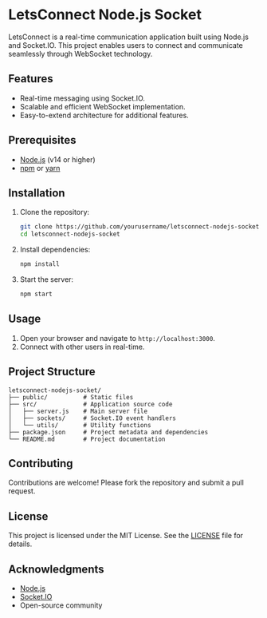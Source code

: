 # LetsConnect Node.js Socket

LetsConnect is a real-time communication application built using Node.js and Socket.IO. This project enables users to connect and communicate seamlessly through WebSocket technology.

## Features

- Real-time messaging using Socket.IO.
- Scalable and efficient WebSocket implementation.
- Easy-to-extend architecture for additional features.

## Prerequisites

- [Node.js](https://nodejs.org/) (v14 or higher)
- [npm](https://www.npmjs.com/) or [yarn](https://yarnpkg.com/)

## Installation

1. Clone the repository:
    ```bash
    git clone https://github.com/yourusername/letsconnect-nodejs-socket.git
    cd letsconnect-nodejs-socket
    ```

2. Install dependencies:
    ```bash
    npm install
    ```

3. Start the server:
    ```bash
    npm start
    ```

## Usage

1. Open your browser and navigate to `http://localhost:3000`.
2. Connect with other users in real-time.

## Project Structure

```
letsconnect-nodejs-socket/
├── public/          # Static files
├── src/             # Application source code
│   ├── server.js    # Main server file
│   ├── sockets/     # Socket.IO event handlers
│   └── utils/       # Utility functions
├── package.json     # Project metadata and dependencies
└── README.md        # Project documentation
```

## Contributing

Contributions are welcome! Please fork the repository and submit a pull request.

## License

This project is licensed under the MIT License. See the [LICENSE](LICENSE) file for details.

## Acknowledgments

- [Node.js](https://nodejs.org/)
- [Socket.IO](https://socket.io/)
- Open-source community